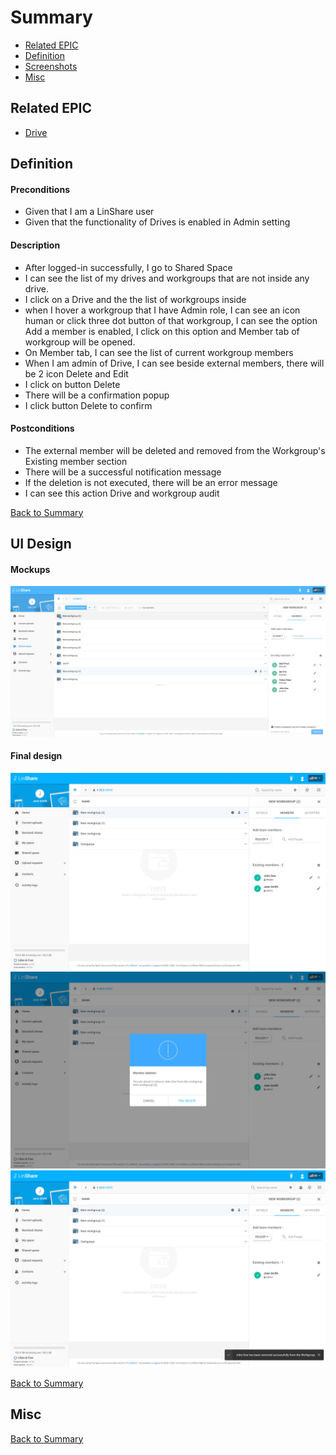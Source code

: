 # Summary

* [Related EPIC](#related-epic)
* [Definition](#definition)
* [Screenshots](#screenshots)
* [Misc](#misc)

## Related EPIC

* [Drive](./README.md)

## Definition

#### Preconditions

* Given that I am a LinShare user
* Given that the functionality of Drives is enabled in Admin setting

#### Description

* After logged-in successfully, I go to Shared Space
* I can see the list of my drives and workgroups that are not inside any drive.
* I click on a Drive and the the list of workgroups inside
* when I hover a workgroup that I have Admin role, I can see an icon human or click three dot button of that workgroup, I can see the option Add a member is enabled, I click on this option and Member tab of workgroup will be opened. 
*  On Member tab, I can see the list of current workgroup members
*  When I am admin of Drive, I can see beside external members, there will be 2 icon Delete and Edit 
*  I click on button Delete 
*  There will be a confirmation popup
*  I click button Delete to confirm

#### Postconditions

*  The external member will be deleted and removed from the Workgroup's Existing member section
*  There will be a successful notification message
*  If the deletion is not executed, there will be an error message 
*  I can see this action Drive and workgroup audit 

[Back to Summary](#summary)

## UI Design

#### Mockups

![story12](./mockups/12.1.png)

#### Final design

![story12](./design/12.1.png)
![story12](./design/12.2.png)
![story12](./design/12.3.png)

[Back to Summary](#summary)

## Misc

[Back to Summary](#summary)
